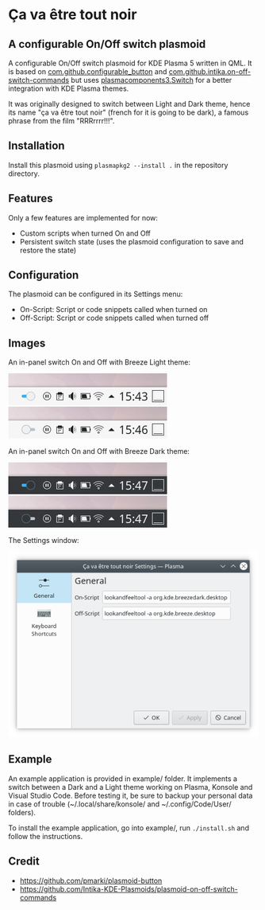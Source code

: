 # Ça va être tout noir

## A configurable On/Off switch plasmoid

A configurable On/Off switch plasmoid for KDE Plasma 5 written in QML.
It is based on [com.github.configurable_button](https://github.com/pmarki/plasmoid-button) and [com.github.intika.on-off-switch-commands](https://github.com/Intika-KDE-Plasmoids/plasmoid-on-off-switch-commands) but uses [plasmacomponents3.Switch](https://github.com/KDE/plasma-framework/blob/master/src/declarativeimports/plasmacomponents3/Switch.qml) for a better integration with KDE Plasma themes.

It was originally designed to switch between Light and Dark theme, hence its name "ça va être tout noir" (french for it is going to be dark), a famous phrase from the film "RRRrrrr!!!".

## Installation

Install this plasmoid using `plasmapkg2 --install .` in the repository directory.

## Features

Only a few features are implemented for now:
* Custom scripts when turned On and Off
* Persistent switch state (uses the plasmoid configuration to save and restore the state)

## Configuration

The plasmoid can be configured in its Settings menu:
* On-Script: Script or code snippets called when turned on
* Off-Script: Script or code snippets called when turned off

## Images

An in-panel switch On and Off with Breeze Light theme:

![](https://raw.githubusercontent.com/juliencombattelli/plasma-applet-ca-va-etre-tout-noir/master/images/in-panel_breeze-light_on.png) ![](https://raw.githubusercontent.com/juliencombattelli/plasma-applet-ca-va-etre-tout-noir/master/images/in-panel_breeze-light_off.png)

An in-panel switch On and Off with Breeze Dark theme:

![](https://raw.githubusercontent.com/juliencombattelli/plasma-applet-ca-va-etre-tout-noir/master/images/in-panel_breeze-dark_on.png) ![](https://raw.githubusercontent.com/juliencombattelli/plasma-applet-ca-va-etre-tout-noir/master/images/in-panel_breeze-dark_off.png)

The Settings window:

![](https://raw.githubusercontent.com/juliencombattelli/plasma-applet-ca-va-etre-tout-noir/master/images/settings.png)

## Example

An example application is provided in example/ folder. It implements a switch between a Dark and a Light theme working on Plasma, Konsole and Visual Studio Code. Before testing it, be sure to backup your personal data in case of trouble (~/.local/share/konsole/ and ~/.config/Code/User/ folders).

To install the example application, go into example/, run `./install.sh` and follow the instructions.

## Credit

* https://github.com/pmarki/plasmoid-button
* https://github.com/Intika-KDE-Plasmoids/plasmoid-on-off-switch-commands
